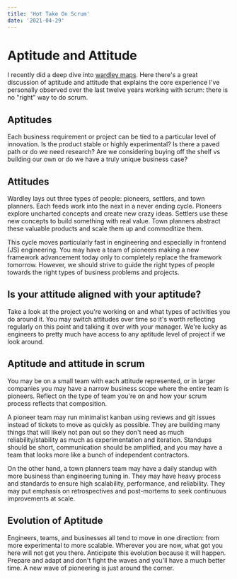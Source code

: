```yaml
---
title: 'Hot Take On Scrum'
date: '2021-04-29'
---
```



# Aptitude and Attitude

I recently did a deep dive into [wardley maps](https://medium.com/wardleymaps/doctrine-8bb0015688e5). Here there's a great discussion of aptitude and attitude that explains the core experience I've personally observed over the last twelve years working with scrum: there is no "right" way to do scrum.

## Aptitudes

Each business requirement or project can be tied to a particular level of innovation. Is the product stable or highly experimental? Is there a paved path or do we need research? Are we considering buying off the shelf vs building our own or do we have a truly unique business case?

## Attitudes

Wardley lays out three types of people: pioneers, settlers, and town planners. Each feeds work into the next in a never ending cycle. Pioneers explore uncharted concepts and create new crazy ideas. Settlers use these new concepts to build something with real value. Town planners abstract these valuable products and scale them up and commoditize them.

This cycle moves particularly fast in engineering and especially in frontend (JS) engineering. You may have a team of pioneers making a new framework advancement today only to completely replace the framework tomorrow. However, we should strive to guide the right types of people towards the right types of business problems and projects.

## Is your attitude aligned with your aptitude?

Take a look at the project you're working on and what types of activities you do around it. You may switch attitudes over time so it's worth reflecting regularly on this point and talking it over with your manager. We're lucky as engineers to pretty much have access to any aptitude level of project if we look around.

## Aptitude and attitude in scrum

You may be on a small team with each attitude represented, or in larger companies you may have a narrow business scope where the entire team is pioneers. Reflect on the type of team you're on and how your scrum process reflects that composition.

A pioneer team may run minimalist kanban using reviews and git issues instead of tickets to move as quickly as possible. They are building many things that will likely not pan out so they don't need as much reliability/stability as much as experimentation and iteration. Standups should be short, communication should be amplified, and you may have a team that looks more like a bunch of independent contractors.

On the other hand, a town planners team may have a daily standup with more business than engineering tuning in. They may have heavy process and standards to ensure high scalability, performance, and reliability. They may put emphasis on retrospectives and post-mortems to seek continuous improvements at scale.

## Evolution of Aptitude

Engineers, teams, and businesses all tend to move in one direction: from more experimental to more scalable. Wherever you are now, what got you here will not get you there. Anticipate this evolution because it will happen. Prepare and adapt and don't fight the waves and you'll have a much better time. A new wave of pioneering is just around the corner.

